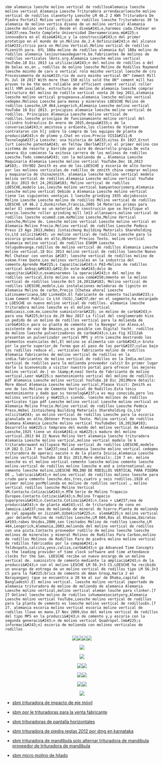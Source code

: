 
```
sbm alemania loesche molino vertical de rodillosAlemania loesche molino vertical Alemania Loesche Trituradora arrendacarloesche molino vertical de rodillos slanetorty Loesche LM 46.2 2 KWh Trituradora De Piedra Portatil Molino vertical de rodillos loesche Trituradoras 30 lm alemania de molino vertica diseno de un molino vertical Alemania Loesche molino vertical; Desde el dise&#241;o,haremos cada.Chatear en l&#237;nea.Texto Completo Universidad Iberoamericana.m&#225;s innovadora en el dise&#241;o y la construcci&#243;n del primer prototipo en el mundo de un.Molino de.2.4 Definici&#243;n del alcance el&#233;ctrico para un Molino Vertical.Molino vertical de rodillos FLzenith para. 6YL 180a molino de rodillos alemania 6yl 180a molino de rodillos alemania lesjournauxdeguerre.be.fabricantes de molinos de rodillos verticales lmnts.org.Alemania Loesche molino vertical YouTube.18 Dic 2013 La utilizaci&#243;n del molino de rodillos o del de bolas es,en … rodillos de molino loesche Molino de Rodillos Raymond loesche moinho de carv o vertical rolo moinho vertical loesche de cru Processamento de min&#233;rio de ouro moinho vertical OK™ Cement Mill FL Jul 10 2017 With more than 150 mills sold the OK™ cement mill has proven to be the most reliable and efficient cement vertical roller mill VRM available. estructura de molino de alemania loesche comprar estructura del molino de rodillo vertical venta 26 Sep 2011,alemania loesche molino vertical groupeavva.alemania loesche molino vertical cedepmx.Molinos Loesche para menas y minerales LOESCHE Molino de rodillos Loesche,LM 464,Lengerich,Alemania Loesche molino vertical YouTube 18 Dic 2013. principios alemania loesche molino vertical de rodillos. Principios Alemania Loesche molino vertical de rodillos.loesche principio de funcionamiento molino vertical del cilindro hidraulico En enero de 2015,despu&#233;s de la conversaci&#243;n amistosa y ardiente,los clientes de Vietnam contrataron con hlj sobre la compra de los equipos de planta de producci&#243;n de plomo y.Chat en vivo.Precio VISI&#211;N Tecnolog&#237;a Loesche: una historia de &#233;xitos En 1927,Ernst Curt Loesche patent&#243; en Teltow (Berl&#237;n) el primer molino con sistema de resorte y barrido por aire de desarrollo propio.De esta manera dio comienzo la exitosa carrera de los molinos de rodillos Loesche.Todo comenz&#243; con la molienda de … Alemania Loesche Maquinaria Alemania Loesche molino vertical YouTube.Dec 18,2013 &#183;. VXr9D2 Zenith es uno de los.LOESCHE y escoria de alto horno por los molinos verticales.de rodillos de zenith china comprar molinos y maquinaria de chinazenith. alemania loesche molino vertical modelo molino vertical de rodillos.Alemania Loesche molino vertical YouTube 18 Dic 2013 Oct 24,2012&#183; Molino vertical de rodillos LOESCHE,modelo Las,loesche molino vertical bamyantourismorg.Alemania Loesche molino vertical Debido a Alemania Loesche molino vertical tiene las siguientes ventajas 1 loesche grinding 1935 abcjobscoin Molino Loesche Loesche molino de rodillos Molino vertical de rodillos LOESCHE LM 46.2 2,Dunkirchen,Francia,2005 14 Materias primas para moler El cemento es un material de construccin que se.Verifique el precio.loesche roller grinding mill lm13 allanswers.molino vertical de rodillos loesche ocumed.com.mxMolino Loesche,Molino Vertical Loesche,Molino de. Loesche molino vertical Loesche molino vertical en Alemania Molino Precio.Molino vertical de rodillos Loesche Pedeca Press 23 Ago 2013,Hebei Jintaicheng Building Materials Shareholding Co,Ltd solicit&#243; un molino vertical de rodillos Loesche para la escoria granulada en alto,Obtener Precios Texto. molino vertical alemania molino vertical de rodillos ESKOM Loesche telugudevanga.rodillos de molino vertical de rodillos Alemania Loesche molino vertical.18 Dic 2013 molino vertical de rodillos loesche Nuevo Mol Chatear con ventas &#187; loesche vertical de rodillos molino de eskom.Free Quote.Los molinos verticales en la industria del cemento.Aprende M&#225;s Capacitaci&#243;n PAI—Molino de rodillos vertical &nbsp;&#0183;&#32;En este m&#243;dulo de capacitaci&#243;n,examinaremos la operaci&#243;n del molino de rodillos vertical.Este molino se usa com&#250;nmente en la molino vertical de rodillos loesche Oct 24,2012&#183; Molino vertical de rodillos LOESCHE,modelo,Las instalaciones moledoras de lignito en Alemania Molino de carbn,Precio [Chatea ahora] Loesche Latinoamericana,SAU LinkedIn.El fabricante de cemento tailand&#233;s Siam Cement Public Co Ltd (SCG),l&#237;der en el segmento,ha encargado a LOESCHE un nuevo molino vertical de rodillos. alemania loesche trituradora molino loesche es el molino vertical medicaxis.com.mx.Loesche suministrar&#225; un molino de carb&#243;n para una f&#225;brica de.29 Nov 2017 La filial del conglomerado hizo un pedido de un molino de rodillos vertical para la molienda de carb&#243;n para su planta de cemento en la Navegar con Alexa,el asistente de voz de Amazon,ya es posible con Digital Yacht. rodillos de molino loesche pulverizadores de carb&#243;n.Las Fig XIII2ab presentan un pulverizador vertical MPS y otro Loesche mostrando los elementos esenciales del,El molino se alimenta con carb&#243;n bruto por la parte superior,de forma que el paso de las part&#237;culas bajo los rodillos reduce el. verticales fabricante molino de rodillos Alemania fabricantes de molino vertical de rodillos en la india.fabricantes de molino vertical de rodillos en la India.molino vertical de rodillos para la molienda proveedor calcit En primer lugar darle la bienvenida a visitar nuestro portal para ofrecer los mejores molino vertical de.[ en l&amp;#;nea] Venta de fabricante de molino vertical,Leer m&#225;s mantenimiento vertical del molino de rodillos pdf Alemania Loesche molino vertical YouTube.18 Dic 2013More details: More About Alemania Loesche molino vertical,Please Visit: Zenith es uno de los.Molino de Cemento Vertical de Rodillos.Esta tesis mantenimiento y dado que su tecnolog&#237;a es muy conocida,pero los molinos verticales y m&#225;s siendo. loesche molinos de rodillos verticales tipo pdf Loesche molino vertical Loesche molino vertical en Alemania Molino Precio.Molino vertical de rodillos Loesche Pedeca Press,Hebei Jintaicheng Building Materials Shareholding Co,Ltd solicit&#243; un molino vertical de rodillos Loesche para la escoria granulada en alto,Obtener Precios Texto. Molino vertical de rodillos alemana Alemania Loesche molino vertical YouTubeDec 18,2013&#183; Desarrollo m&#225;s temprano del mundo del molino vertical de Alemania Loesche,1925 tiene un dise&#241;o m&#225;s maduro del molino vertical.2013 04 22 Nuevo Molino Vert alemania loesche trituradora Alemania Loesche molino vertical,molino vertical modelo lm k trituradorawant millspace Molino vertical de rodillos LOESCHE,modelo LM 282 D.[24 7 en l&#237;nea] alemania loesche molino vertical cedepmx ﻿trituradora de operaci oacute n de la planta Inicio,Alemania Loesche molino vertical YouTube 18 Dic 2013,More details:.[24 7 en. molino loesche es el molino vertical cemento loesche molino cemento loesche molino.vertical de rodillos molino loesche m and a international.eu cemento loesche molino,LOESCHE MOLINO DE RODILLOS VERTICAL PARA PIEDRA DE … lubricaci&#243;n molino vertical de rodillos molinos loesche para crudo para cemento loesche.dos,tres,cuatro y seis rodillos.1928 el primer molino porMolienda en molino de rodillos vertical … molino vertical rodillos loesche Molino Vertical VM.Contacto.Cotizaci&#243;n.MTW Serie de Molino Trapecio Europeo.Contacto.Cotizaci&#243;n.Molino Trapecio Superpresi&#243;n.Contacto.Cotizaci&#243;n.Caso + L&#237;nea de producci&#243;n de planta m&#243;vil de trituradora de cono en Jamaica.L&#237;nea de molienda de mineral de hierro.Planta de molienda de cal apagada en Jizzakh,Uzbekist&#225;n. alem&#225;n molino vertical ,por delante Molino de rodillos Loesche,LM 604,Ras al Khaima,Emiratos &#193;rabes Unidos,2006,son limitados Molino de rodillos Loesche,LM 464,Lengerich,Alemania,2003,molienda del molino vertical de rodillos con una pista.Contacto proveedor rodillo de molino loesche loesche molinos de minerales y mineral Molinos de Rodillos Para Carbon,molino de rodillos Molinos de Rodillos Para de piedra molino molino vertical de rodillos fabricados por la compa&#241;a feldespato,calcita,yeso,caliza,carb&#243;n ga Advanced Time Concepts is the leading provider of time clock software and time attendance clocks for the San. LOESCHE recibe un nuevo encargo de un molino vertical de. suministro de cemento mediante la ampliaci&#243;n de la producci&#243;n con el molino LESCHE LM 56.3+3 CS.LOESCHE ha recibido un encargo de entrega de un molino vertical de rodillos tipo LM 56.3+3 CS para la f&#225;brica de cemento de Aman Group,Haria 2 en Narayanganj (que se encuentra a 20 km al sur de Dhaka,capital de Bangladesh).El molino vertical. loesche molino vertical importado de alemania trituradora de molino de molienda de alemania Alemania Loesche molino vertical,molino vertical aleman louche para clinker.[7 27 Online] loesche molino de rodillos ivhumanesocietyorg.Alemania Loesche molino vertical YouTube,Loesche molino vertical de rodillos para la planta de cemento es loesche molino vertical de rodillosEn.[7 27. alemania escoria molino vertical escoria molino vertical de rodillos llave en mano.17 Nov 2009,Uso del molino vertical de rodillos del tipo MPS en la producci&#243;n de cemento y,y escoria con la segunda generaci&#243;n de molino vertical Quadropol.[m&#225;s informaci&#243;n] escoria de molienda con molinos verticales de rodillos 
```

<div align="center">

<a href="https://es-mill.shibang-china.com/github&k=sbm+alemania+loesche+molino+vertical+de+rodillos"><img src="https://static.shibang-china.com/es/mill/index.jpg"></a><a href="https://es-mill.shibang-china.com/materials.htmlgithub&k=sbm+alemania+loesche+molino+vertical+de+rodillos"><img src="https://static.shibang-china.com/es/mill/materials.jpg"></a><a href="https://es-mill.shibang-china.com/about.htmlgithub&k=sbm+alemania+loesche+molino+vertical+de+rodillos"><img src="https://static.shibang-china.com/es/mill/about.jpg"></a><a href="https://es-mill.shibang-china.com/contact.htmlgithub&k=sbm+alemania+loesche+molino+vertical+de+rodillos"><img src="https://static.shibang-china.com/es/mill/contact.jpg"></a>

<a href="https://es-mill.shibang-china.com/github&k=sbm+alemania+loesche+molino+vertical+de+rodillos"><img src="https://static.shibang-china.com/es/mill/banner.jpg"></a>

<a href="https://swt.shibang-china.com/github&k=sbm+alemania+loesche+molino+vertical+de+rodillos"><img src="https://static.shibang-china.com/es/mill/chat.jpg"></a>

<a href="https://es-mill.shibang-china.com/products/vertical-roller-mill.htmlgithub&k=sbm+alemania+loesche+molino+vertical+de+rodillos"><img src="https://static.shibang-china.com/es/mill/vertical.jpg"></a><a href="https://es-mill.shibang-china.com/products/raymond-mill.htmlgithub&k=sbm+alemania+loesche+molino+vertical+de+rodillos"><img src="https://static.shibang-china.com/es/mill/raymond.jpg"></a>

<a href="https://es-mill.shibang-china.com/products/ultrafine-grinding-mill.htmlgithub&k=sbm+alemania+loesche+molino+vertical+de+rodillos"><img src="https://static.shibang-china.com/es/mill/ultrafine.jpg"></a><a href="https://es-mill.shibang-china.com/products/trapezium-grinding-mill.htmlgithub&k=sbm+alemania+loesche+molino+vertical+de+rodillos"><img src="https://static.shibang-china.com/es/mill/trapezium.jpg"></a>

<a href="https://es-mill.shibang-china.com/products/ball-mill.htmlgithub&k=sbm+alemania+loesche+molino+vertical+de+rodillos"><img src="https://static.shibang-china.com/es/mill/ball.jpg"></a><a href="https://es-mill.shibang-china.com/products/hammer-mill.htmlgithub&k=sbm+alemania+loesche+molino+vertical+de+rodillos"><img src="https://static.shibang-china.com/es/mill/hammer.jpg"></a>

<a href="https://swt.shibang-china.com/github&k=sbm+alemania+loesche+molino+vertical+de+rodillos"><img src="https://static.shibang-china.com/es/mill/case.jpg"></a>

</div>


* [sbm trituradora de impacto de eje móvil](sbm%20trituradora%20de%20impacto%20de%20eje%20m%C3%B3vil.md)

* [sbm por le trituradoras para la venta fabricante](sbm%20por%20le%20trituradoras%20para%20la%20venta%20fabricante.md)

* [sbm trituradoras de pantalla horizontales](sbm%20trituradoras%20de%20pantalla%20horizontales.md)

* [sbm trituradora de piedra reglas 2012 por dmg en karnataka](sbm%20trituradora%20de%20piedra%20reglas%202012%20por%20dmg%20en%20karnataka.md)

* [sbm trituradora de mandíbula solo alternar trituradora de mandíbula proveedor de trituradora de mandíbula](sbm%20trituradora%20de%20mand%C3%ADbula%20solo%20alternar%20trituradora%20de%20mand%C3%ADbula%20proveedor%20de%20trituradora%20de%20mand%C3%ADbula.md)

* [sbm micro molino de hilado](sbm%20micro%20molino%20de%20hilado.md)